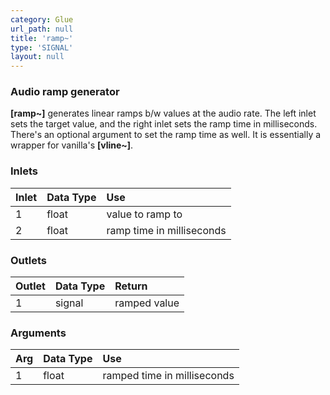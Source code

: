 ```yaml
---
category: Glue
url_path: null
title: 'ramp~'
type: 'SIGNAL'
layout: null
---
```


### Audio ramp generator

**[ramp~]** generates linear ramps b/w values at the audio rate. The left inlet sets the target value, and the right inlet sets the ramp time in milliseconds. There's an optional argument to set the ramp time as well. It is essentially a wrapper for vanilla's **[vline~]**.

### Inlets

| Inlet | Data Type    | Use                       |
|:------|:-------------|:--------------------------|
| 1     | float        | value to ramp to          |
| 2     | float        | ramp time in milliseconds |


### Outlets

| Outlet | Data Type | Return       |
|:-------|:----------|:-------------|
| 1      | signal    | ramped value |


### Arguments

| Arg | Data Type | Use                         |
|:----|:----------|:----------------------------|
| 1   | float     | ramped time in milliseconds |
